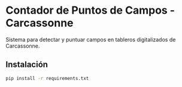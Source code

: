 # Contador de Puntos de Campos - Carcassonne

Sistema para detectar y puntuar campos en tableros digitalizados de Carcassonne.

## Instalación

```bash
pip install -r requirements.txt